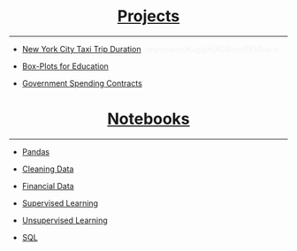 <a name="Home"></A>
	
<h1 align="center"><a href="projects.html">Projects</a></h1>	
<hr>

* [New York City Taxi Trip Duration](nyctaxi.md) <span style="color:#F3F3F3">&nbsp;regression|Kaggle|XGBoost|KMeans</span>

* [Box-Plots for Education](boxplots.md)

* [Government Spending Contracts](gov.md)

<h1 align="center"><a href="notebooks.html">Notebooks</a></h1>	
<hr>

* [Pandas](pandas.html#bottom)

* [Cleaning Data](cleaning_data.html#bottom)

* [Financial Data](financial.html#bottom)

* [Supervised Learning](supervised_learning.html#bottom)

* [Unsupervised Learning](unsupervised_learning.html#bottom)

* [SQL](SQL.md)
